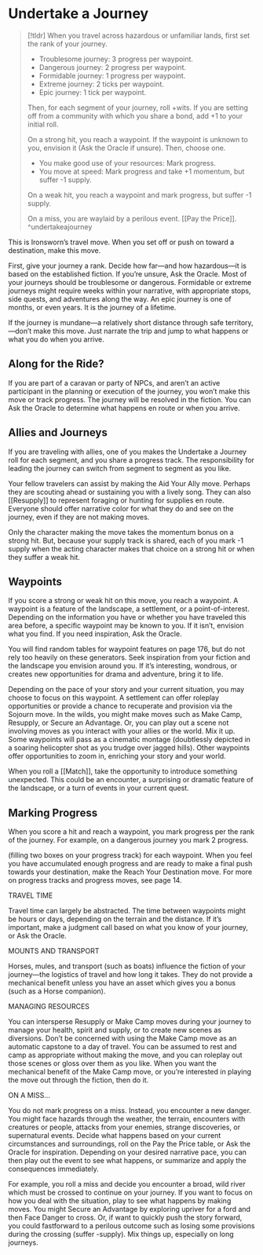 # Undertake a Journey
>[!tldr] When you travel across hazardous or unfamiliar lands, first set the rank of your journey.
>- Troublesome journey: 3 progress per waypoint.
>- Dangerous journey: 2 progress per waypoint.
>- Formidable journey: 1 progress per waypoint.
>- Extreme journey: 2 ticks per waypoint.
>- Epic journey: 1 tick per waypoint.
> 
>Then, for each segment of your journey, roll +wits. If you are setting off from a community with which you share a bond, add +1 to your initial roll.
>
>On a strong hit, you reach a waypoint. If the waypoint is unknown to you, envision it (Ask the Oracle if unsure). Then, choose one.
>- You make good use of your resources: Mark progress.
>- You move at speed: Mark progress and take +1 momentum, but suffer -1 supply.
>
>On a weak hit, you reach a waypoint and mark progress, but suffer -1 supply.
>
>On a miss, you are waylaid by a perilous event. [[Pay the Price]].
^undertakeajourney

This is Ironsworn’s travel move. When you set off or push on toward a destination, make this move.

First, give your journey a rank. Decide how far—and how hazardous—it is based on the established fiction. If you’re unsure, Ask the Oracle. Most of your journeys should be troublesome or dangerous. Formidable or extreme journeys might require weeks within your narrative, with appropriate stops, side quests, and adventures along the way. An epic journey is one of months, or even years. It is the journey of a lifetime.

If the journey is mundane—a relatively short distance through safe territory, —don’t make this move. Just narrate the trip and jump to what happens or what you do when you arrive.

## Along for the Ride?

If you are part of a caravan or party of NPCs, and aren’t an active participant in the planning or execution of the journey, you won’t make this move or track progress. The journey will be resolved in the fiction. You can Ask the Oracle to determine what happens en route or when you arrive.

## Allies and Journeys

If you are traveling with allies, one of you makes the Undertake a Journey roll for each segment, and you share a progress track. The responsibility for leading the journey can switch from segment to segment as you like.

Your fellow travelers can assist by making the Aid Your Ally move. Perhaps they are scouting ahead or sustaining you with a lively song. They can also [[Resupply]] to represent foraging or hunting for supplies en route. Everyone should offer narrative color for what they do and see on the journey, even if they are not making moves.

Only the character making the move takes the momentum bonus on a strong hit. But, because your supply track is shared, each of you mark -1 supply when the acting character makes that choice on a strong hit or when they suffer a weak hit.

## Waypoints

If you score a strong or weak hit on this move, you reach a waypoint. A waypoint is a feature of the landscape, a settlement, or a point-of-interest. Depending on the information you have or whether you have traveled this area before, a specific waypoint may be known to you. If it isn’t, envision what you find. If you need inspiration, Ask the Oracle.

You will find random tables for waypoint features on page 176, but do not rely too heavily on these generators. Seek inspiration from your fiction and the landscape you envision around you. If it’s interesting, wondrous, or creates new opportunities for drama and adventure, bring it to life.

Depending on the pace of your story and your current situation, you may choose to focus on this waypoint. A settlement can offer roleplay opportunities or provide a chance to recuperate and provision via the Sojourn move. In the wilds, you might make moves such as Make Camp, Resupply, or Secure an Advantage. Or, you can play out a scene not involving moves as you interact with your allies or the world. Mix it up. Some waypoints will pass as a cinematic montage (doubtlessly depicted in a soaring helicopter shot as you trudge over jagged hills). Other waypoints offer opportunities to zoom in, enriching your story and your world.

When you roll a [[Match]], take the opportunity to introduce something unexpected. This could be an encounter, a surprising or dramatic feature of the landscape, or a turn of events in your current quest.

## Marking Progress

When you score a hit and reach a waypoint, you mark progress per the rank of the journey. For example, on a dangerous journey you mark 2 progress. 

(filling two boxes on your progress track) for each waypoint. When you feel you have accumulated enough progress and are ready to make a final push towards your destination, make the Reach Your Destination move. For more on progress tracks and progress moves, see page 14.

TRAVEL TIME

Travel time can largely be abstracted. The time between waypoints might be hours or days, depending on the terrain and the distance. If it’s important, make a judgment call based on what you know of your journey, or Ask the Oracle.

MOUNTS AND TRANSPORT

Horses, mules, and transport (such as boats) influence the fiction of your journey—the logistics of travel and how long it takes. They do not provide a mechanical benefit unless you have an asset which gives you a bonus (such as a Horse companion).

MANAGING RESOURCES

You can intersperse Resupply or Make Camp moves during your journey to manage your health, spirit and supply, or to create new scenes as diversions. Don’t be concerned with using the Make Camp move as an automatic capstone to a day of travel. You can be assumed to rest and camp as appropriate without making the move, and you can roleplay out those scenes or gloss over them as you like. When you want the mechanical benefit of the Make Camp move, or you’re interested in playing the move out through the fiction, then do it.

ON A MISS...

You do not mark progress on a miss. Instead, you encounter a new danger. You might face hazards through the weather, the terrain, encounters with creatures or people, attacks from your enemies, strange discoveries, or supernatural events. Decide what happens based on your current circumstances and surroundings, roll on the Pay the Price table, or Ask the Oracle for inspiration. Depending on your desired narrative pace, you can then play out the event to see what happens, or summarize and apply the consequences immediately.

For example, you roll a miss and decide you encounter a broad, wild river which must be crossed to continue on your journey. If you want to focus on how you deal with the situation, play to see what happens by making moves. You might Secure an Advantage by exploring upriver for a ford and then Face Danger to cross. Or, if want to quickly push the story forward, you could fastforward to a perilous outcome such as losing some provisions during the crossing (suffer -supply). Mix things up, especially on long journeys.